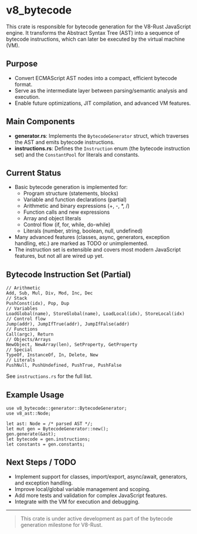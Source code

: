 # v8_bytecode

This crate is responsible for bytecode generation for the V8-Rust JavaScript engine. It transforms the Abstract Syntax Tree (AST) into a sequence of bytecode instructions, which can later be executed by the virtual machine (VM).

## Purpose
- Convert ECMAScript AST nodes into a compact, efficient bytecode format.
- Serve as the intermediate layer between parsing/semantic analysis and execution.
- Enable future optimizations, JIT compilation, and advanced VM features.

## Main Components
- **generator.rs**: Implements the `BytecodeGenerator` struct, which traverses the AST and emits bytecode instructions.
- **instructions.rs**: Defines the `Instruction` enum (the bytecode instruction set) and the `ConstantPool` for literals and constants.

## Current Status
- Basic bytecode generation is implemented for:
  - Program structure (statements, blocks)
  - Variable and function declarations (partial)
  - Arithmetic and binary expressions (+, -, *, /)
  - Function calls and new expressions
  - Array and object literals
  - Control flow (if, for, while, do-while)
  - Literals (number, string, boolean, null, undefined)
- Many advanced features (classes, async, generators, exception handling, etc.) are marked as TODO or unimplemented.
- The instruction set is extensible and covers most modern JavaScript features, but not all are wired up yet.

## Bytecode Instruction Set (Partial)
```
// Arithmetic
Add, Sub, Mul, Div, Mod, Inc, Dec
// Stack
PushConst(idx), Pop, Dup
// Variables
LoadGlobal(name), StoreGlobal(name), LoadLocal(idx), StoreLocal(idx)
// Control flow
Jump(addr), JumpIfTrue(addr), JumpIfFalse(addr)
// Functions
Call(argc), Return
// Objects/Arrays
NewObject, NewArray(len), SetProperty, GetProperty
// Special
TypeOf, InstanceOf, In, Delete, New
// Literals
PushNull, PushUndefined, PushTrue, PushFalse
```
See `instructions.rs` for the full list.

## Example Usage
```
use v8_bytecode::generator::BytecodeGenerator;
use v8_ast::Node;

let ast: Node = /* parsed AST */;
let mut gen = BytecodeGenerator::new();
gen.generate(&ast);
let bytecode = gen.instructions;
let constants = gen.constants;
```

## Next Steps / TODO
- Implement support for classes, import/export, async/await, generators, and exception handling.
- Improve local/global variable management and scoping.
- Add more tests and validation for complex JavaScript features.
- Integrate with the VM for execution and debugging.

---

> This crate is under active development as part of the bytecode generation milestone for V8-Rust. 